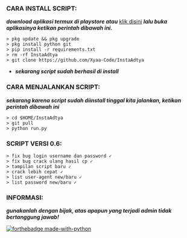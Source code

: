 <h3 align="left">CARA INSTALL SCRIPT:</h3>

***download aplikasi termux di playstore atau*** <a href="https://f-droid.org/en/packages/com.termux/">klik disini</a> ***lalu buka aplikasinya ketikan perintah dibawah ini.***

    > pkg update && pkg upgrade
    > pkg install python git
    > pip install -r requirements.txt
    > rm -rf InstaAdtya
    > git clone https://github.com/Xyaa-Code/InstaAdtya

- ***___sekarang script sudah berhasil di install___***

<h3 align="left">CARA MENJALANKAN SCRIPT:</h3>

***sekarang karena script sudah diinstall tinggal kita jalankan, ketikan perintah dibawah ini***

    > cd $HOME/InstaAdtya             
    > git pull       
    > python run.py

<h3 align="left">SCRIPT VERSI 0.6:</h3>

    > fix bug login username dan password ✓
    > fix bug crack ulang hasil cp ✓
    > tampilan script baru ✓
    > crack lebih cepat ✓
    > list user-agent new/baru ✓
    > list password new/baru ✓

<h3 align="left">INFORMASI:</h3>

***___gunakanlah dengan bijak, atas apapun yang terjadi admin tidak bertanggung jawab!___***


[![forthebadge made-with-python](http://ForTheBadge.com/images/badges/made-with-python.svg)](https://www.python.org/)
